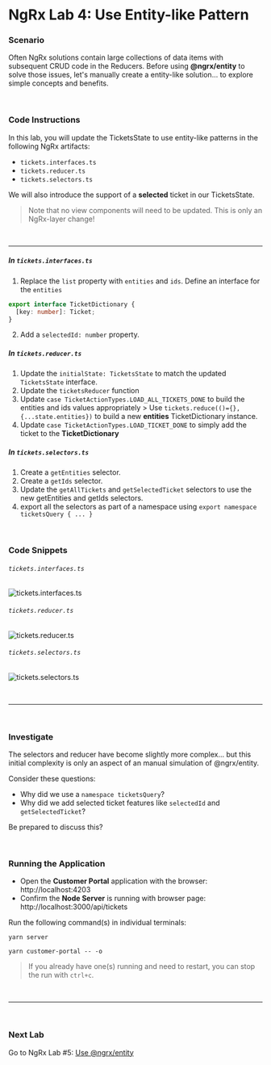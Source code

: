 # NgRx Lab 4: Use Entity-like Pattern


### Scenario

Often NgRx solutions contain large collections of data items with subsequent CRUD code in the Reducers. Before using **@ngrx/entity** to solve those issues, let's manually create a entity-like solution... to explore simple concepts and benefits.

<br/>

### Code Instructions

In this lab, you will update the TicketsState to use entity-like patterns in the following NgRx artifacts:

  * `tickets.interfaces.ts`
  * `tickets.reducer.ts`
  * `tickets.selectors.ts`
  
We will also introduce the support of a **selected** ticket in our TicketsState. 

> Note that no view components will need to be updated. This is only an NgRx-layer change! 
 
<br/>

----
 
##### In `tickets.interfaces.ts`

1. Replace the `list` property with `entities` and `ids`. Define an interface for the `entities`
```ts
export interface TicketDictionary {
  [key: number]: Ticket;
}
```
2. Add a `selectedId: number` property.

  
##### In `tickets.reducer.ts`

1. Update the `initialState: TicketsState` to match the updated `TicketsState` interface.
2. Update the `ticketsReducer` function 
  1. Update `case TicketActionTypes.LOAD_ALL_TICKETS_DONE` to build the entities and ids values appropriately
    > Use `tickets.reduce(()={},{...state.entities})` to build a new **entities** TicketDictionary instance.  
  2. Update `case TicketActionTypes.LOAD_TICKET_DONE` to simply add the ticket to the **TicketDictionary**

##### In `tickets.selectors.ts`

1. Create a `getEntities` selector.
2. Create a `getIds` selector.
3. Update the `getAllTickets` and `getSelectedTicket` selectors to use the new getEntities and getIds selectors.
4. export all the selectors as part of a namespace using `export namespace ticketsQuery { ... } `

<br/>


### Code Snippets

###### `tickets.interfaces.ts`

![tickets.interfaces.ts](https://user-images.githubusercontent.com/210413/47937224-0d15ac00-deae-11e8-9a3f-010c6a5e688b.png)

###### `tickets.reducer.ts`

![tickets.reducer.ts](https://user-images.githubusercontent.com/210413/47937238-169f1400-deae-11e8-84f0-963e54f0657b.png)

###### `tickets.selectors.ts`

![tickets.selectors.ts](https://user-images.githubusercontent.com/210413/47937253-1dc62200-deae-11e8-9ccd-5107b7e0ed42.png)


<br/>


----

<br/>

### Investigate

The selectors and reducer have become slightly more complex... but this initial complexity is only an aspect of an manual simulation of @ngrx/entity.

Consider these questions:

* Why did we use a `namespace ticketsQuery`? 
* Why did we add selected ticket features like `selectedId` and `getSelectedTicket`?

Be prepared to discuss this? 


<br/>

### Running the Application

*  Open the **Customer Portal** application with the browser: http://localhost:4203
*  Confirm the **Node Server** is running with browser page:  http://localhost:3000/api/tickets

Run the following command(s) in individual terminals:

```console
yarn server
```

```console
yarn customer-portal -- -o
```

> If you already have one(s) running and need to restart, you can stop the run with `ctrl+c`.


<br/>

----

<br/>


### Next Lab

Go to NgRx Lab #5: [Use @ngrx/entity](lab-5.md)
